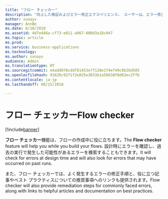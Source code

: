 ```yaml
---
title: "フロー チェッカー"
description: "向上した検証およびエラー修正エクスペリエンス。 ユーザーは、エラー修正方法についてのコンテキスト内ヘルプを提供され、失敗しないフローの作成をガイドされます。"
author: sunayv
manager: AnnBe
ms.date: 8/10/2018
ms.assetid: 4d7e446a-cf73-e811-a967-000d3a18c047
ms.topic: article
ms.prod: 
ms.service: business-applications
ms.technology: 
ms.author: sunayv
audience: Admin
ms.translationtype: HT
ms.sourcegitcommit: e4add978cddf81453e7f128e1f4ef49c0b26d505
ms.openlocfilehash: 91620c92f1f2e025e3653b1a56638f0d62ec2ffb
ms.contentlocale: ja-jp
ms.lasthandoff: 08/15/2018

---
```

# <a name="flow-checker"></a><span data-ttu-id="a5507-104">フロー チェッカー</span><span class="sxs-lookup"><span data-stu-id="a5507-104">Flow checker</span></span>


[!include[banner](../../includes/banner.md)]

<span data-ttu-id="a5507-105">**フロー チェッカー**機能は、フローの作成中に役に立ちます。</span><span class="sxs-lookup"><span data-stu-id="a5507-105">The **Flow checker** feature will help you while you build your flows.</span></span> <span data-ttu-id="a5507-106">設計時にエラーを確認し、過去の実行で発生した可能性があるエラーを検索することもできます。</span><span class="sxs-lookup"><span data-stu-id="a5507-106">It will check for errors at design time and will also look for errors that may have occurred on past runs.</span></span> 

<span data-ttu-id="a5507-107">また、フロー チェッカーでは、よく発生するエラーの修正手順と、役に立つ記事やベスト プラクティスについての推奨事項へのリンクも提供されます。</span><span class="sxs-lookup"><span data-stu-id="a5507-107">Flow checker will also provide remediation steps for commonly faced errors, along with links to helpful articles and documentation on best practices.</span></span>

